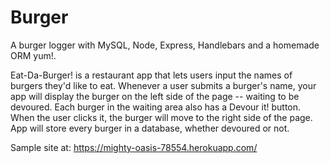 # Burger

A burger logger with MySQL, Node, Express, Handlebars and a homemade ORM yum!.


Eat-Da-Burger! is a restaurant app that lets users input the names of burgers they'd like to eat.
Whenever a user submits a burger's name, your app will display the burger on the left side of the page -- waiting to be devoured.
Each burger in the waiting area also has a Devour it! button. When the user clicks it, the burger will move to the right side of the page.
App will store every burger in a database, whether devoured or not.

Sample site at:
https://mighty-oasis-78554.herokuapp.com/
